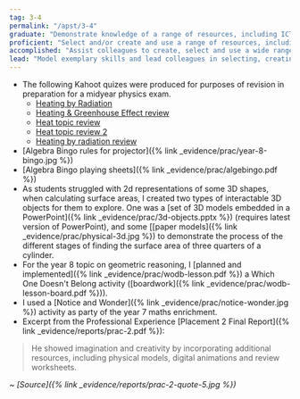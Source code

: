 ```yaml
---
tag: 3-4
permalink: "/apst/3-4"
graduate: "Demonstrate knowledge of a range of resources, including ICT, that engage students in their learning."
proficient: "Select and/or create and use a range of resources, including ICT, to engage students in their learning."
accomplished: "Assist colleagues to create, select and use a wide range of resources, including ICT, to engage students in their learning."
lead: "Model exemplary skills and lead colleagues in selecting, creating and evaluating resources, including ICT, for application by teachers within or beyond the school."
---
```

* The following Kahoot quizes were produced for purposes of revision in preparation for a midyear physics exam.
    - [Heating by Radiation](https://play.kahoot.it/#/k/96045a5c-767a-43ce-b042-4e7bafdb7095)
    - [Heating & Greenhouse Effect review](https://play.kahoot.it/#/k/96045a5c-767a-43ce-b042-4e7bafdb7095)
    - [Heat topic review](https://play.kahoot.it/#/k/45fe68fa-0248-4737-8573-bec798aef3a9)
    - [Heat topic review 2](https://play.kahoot.it/#/k/54059199-c278-41e0-b44c-87332f53491f)
    - [Heating by radiation review](https://play.kahoot.it/#/k/267881fc-a37d-4fab-b14c-3784aad16092)
* [Algebra Bingo rules for projector]({% link _evidence/prac/year-8-bingo.jpg %})
* [Algebra Bingo playing sheets]({% link _evidence/prac/algebingo.pdf %})
* As students struggled with 2d representations of some 3D shapes, when calculating surface areas, I created two types of interactable 3D objects for them to explore. One was a [set of 3D models embedded in a PowerPoint]({% link _evidence/prac/3d-objects.pptx %}) (requires latest version of PowerPoint), and some [[paper models]({% link _evidence/prac/physical-3d.jpg %}) to demonstrate the process of the different stages of finding the surface area of three quarters of a cylinder.
* For the year 8 topic on geometric reasoning, I [planned and implemented]({% link _evidence/prac/wodb-lesson.pdf %}) a Which One Doesn't Belong activity ([boardwork]({% link _evidence/prac/wodb-lesson-board.pdf %})).
* I used a [Notice and Wonder]({% link _evidence/prac/notice-wonder.jpg %}) activity as party of the year 7 maths enrichment. 
* Excerpt from the Professional Experience [Placement 2 Final Report]({% link _evidence/reports/prac-2.pdf %}):

> He showed imagination and creativity by incorporating additional resources, including physical models, digital animations and review worksheets.

~ *[Source]({% link _evidence/reports/prac-2-quote-5.jpg %})*

